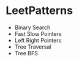 # LeetPatterns

- Binary Search
- Fast Slow Pointers
- Left Right Pointers
- Tree Traversal
- Tree BFS
